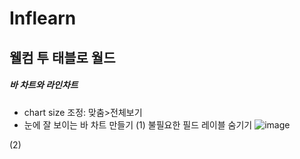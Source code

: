 # Inflearn 
## 웰컴 투 태블로 월드

##### 바 차트와 라인차트

* chart size 조정: 맞춤>전체보기
* 눈에 잘 보이는 바 차트 만들기
(1) 불필요한 필드 레이블 숨기기
![image](https://user-images.githubusercontent.com/52664532/163206491-8d153f0c-1a18-49c2-81fe-94cfbe540ac9.png)

(2) 
